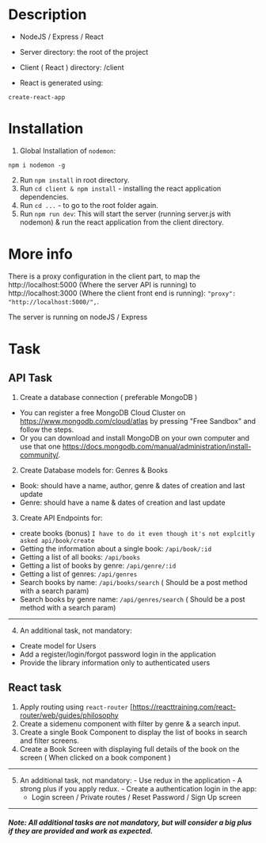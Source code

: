 # Description

- NodeJS / Express / React

- Server directory: the root of the project

- Client ( React ) directory: /client

- React is generated using:
```
create-react-app
```

# Installation

1. Global Installation of ```nodemon```:
```
npm i nodemon -g
```
2. Run ```npm install``` in root directory.
3. Run ```cd client & npm install``` - installing the react application dependencies.
4. Run ```cd ...``` - to go to the root folder again.
5. Run ```npm run dev```: This will start the server (running server.js with nodemon) & run the react application from the client directory.

# More info

There is a proxy configuration in the client part, to map the http://localhost:5000 (Where the server API is running) to http://localhost:3000 (Where the client front end is running): ```"proxy": "http://localhost:5000/",```.

The server is running on nodeJS / Express

# Task

## API Task
1. Create a database connection ( preferable MongoDB )
  - You can register a free MongoDB Cloud Cluster on https://www.mongodb.com/cloud/atlas by pressing "Free Sandbox" and follow the steps.
  - Or you can download and install MongoDB on your own computer and use that one https://docs.mongodb.com/manual/administration/install-community/.
2. Create Database models for: Genres & Books
  - Book: should have a name, author, genre & dates of creation and last update
  - Genre: should have a name & dates of creation and last update
3. Create API Endpoints for:
  - create books (bonus) ```I have to do it even though it's not explcitly asked api/book/create```
  - Getting the information about a single book: ```/api/book/:id```
  - Getting a list of all books: ```/api/books```
  - Getting a list of books by genre: ```/api/genre/:id``` 
  - Getting a list of genres: ```/api/genres```
  - Search books by name: ```/api/books/search``` ( Should be a post method with a search param)
  - Search books by genre name: ```/api/genres/search``` ( Should be a post method with a search param)
---
4. An additional task, not mandatory:
  - Create model for Users
  - Add a register/login/forgot password login in the application
  - Provide the library information only to authenticated users

## React task
  1. Apply routing using ```react-router``` [https://reacttraining.com/react-router/web/guides/philosophy
  2. Create a sidemenu component with filter by genre & a search input.
  3. Create a single Book Component to display the list of books in search and filter screens.
  4. Create a Book Screen with displaying full details of the book on the screen ( When clicked on a book component )
---
  5. An additional task, not mandatory:
    - Use redux in the application - A strong plus if you apply redux.
    - Create a authentication login in the app:
      - Login screen / Private routes / Reset Password / Sign Up screen

---
##### Note: All additional tasks are not mandatory, but will consider a big plus if they are provided and work as expected.
